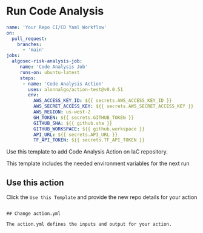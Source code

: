 # Run Code Analysis

```yaml
name: 'Your Repo CI/CD Yaml Workflow'
on:
  pull_request:
    branches:
      - 'main'
jobs:
  algosec-risk-analysis-job:
     name: 'Code Analysis Job'
     runs-on: ubuntu-latest
     steps:
      - name: 'Code Analysis Action'
        uses: alonnalgo/action-test@v0.0.51
        env:
          AWS_ACCESS_KEY_ID: ${{ secrets.AWS_ACCESS_KEY_ID }}
          AWS_SECRET_ACCESS_KEY: ${{ secrets.AWS_SECRET_ACCESS_KEY }}
          AWS_REGION: us-west-2
          GH_TOKEN: ${{ secrets.GITHUB_TOKEN }}
          GITHUB_SHA: ${{ github.sha }}
          GITHUB_WORKSPACE: ${{ github.workspace }}
          API_URL: ${{ secrets.API_URL }}
          TF_API_TOKEN: ${{ secrets.TF_API_TOKEN }}
```

Use this template to add Code Analysis Action on IaC repository.

This template includes the needed environment variables for the next run


## Use this action

Click the `Use this Template` and provide the new repo details for your action

```

## Change action.yml

The action.yml defines the inputs and output for your action.


